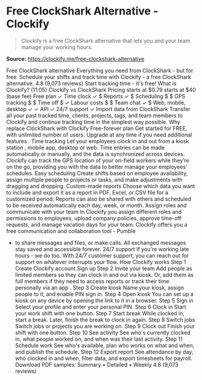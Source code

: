 # Free ClockShark Alternative - Clockify

> Clockify is a free ClockShark alternative that lets you and your team manage your working hours.

**Source:** https://clockify.me/free-clockshark-alternative

Free ClockShark alternative
Everything you need from ClockShark - but for free. Schedule your shifts and track time with Clockify - a free ClockShark alternative.
4.8 (9,073 reviews)
Start tracking time - it's free!
What is Clockify? (11:05)
Clockify vs ClockShark
Pricing
starts at $0.79
starts at $40 (base fee)
Free plan
✓
Time clock
✓
$
Reports
✓
$
Scheduling
$
$
GPS tracking
$
$
Time off
$
✓
Labour costs
$
$
Team chat
✓
$
Web, mobile, desktop
✓
✓
API
✓
24/7 support
✓
Import data from ClockShark
Transfer all your past tracked time, clients, projects, tags, and team members to Clockify and continue tracking time in the simplest way possible.
Why replace ClockShark with Clockify
Free-forever plan
Get started for FREE, with unlimited number of users. Upgrade at any time if you need
additional features
.
Time tracking
Let your employees clock in and out from a
kiosk station
, mobile app, desktop or web. Time entries can be made automatically or manually, and the data is synchronized across devices.
Clockify can track the
GPS location
of your on-field workers while they’re on the go, providing you with the data to better manage your employees' schedules.
Easy scheduling
Create shifts based on employee availability, assign multiple people to projects or tasks, and make adjustments with dragging and dropping.
Custom-made reports
Choose which data you want to include and export it as a report in PDF, Excel, or CSV file for a customized period. Reports can also be shared with others and scheduled to be received automatically each day, week, or month.
Assign roles and communicate with your team
In Clockify you assign different
roles and permissions
to employees, upload company policies, approve time-off requests, and manage vacation days for your team.
Clockify offers you a free communication and collaboration tool -
Pumble
- to share messages and files, or make calls. All exchanged messages stay saved and accessible forever.
24/7 support
If you're working late hours - we do too. With 24/7 customer support, you can
reach out
for support on whatever interrupts your flow.
How Clockify works
Step 1
Create Clockify account
Sign up
Step 2
Invite your team
Add people as limited members so they can clock in and out via kiosk. Or, add them as full members if they need to access reports or track their time personally via
an app
.
Step 3
Create kiosk
Name your kiosk, assign people to it, and enable PIN sign in.
Step 4
Open kiosk
You can set up a kiosk on any device by opening the link to it in a browser.
Step 5
Sign in
Select your profile and enter your personal PIN.
Step 6
Clock in
Start your work shift with one button.
Step 7
Start break
While clocked in, start a break. Later, finish the break to clock in again.
Step 8
Switch jobs
Switch jobs or projects you are working on.
Step 9
Clock out
Finish your shift with one button.
Step 10
See activity
See who's currently clocked in, what people worked on, and when was their last activity.
Step 11
Schedule work
See who's available, plan who works on what and when, and publish the schedule.
Step 12
Export report
See attendance by day, who clocked in and when, filter data, and export timesheets for payroll.
Download PDF samples:
Summary
•
Detailed
•
Weekly
4.8 (9,073 reviews)